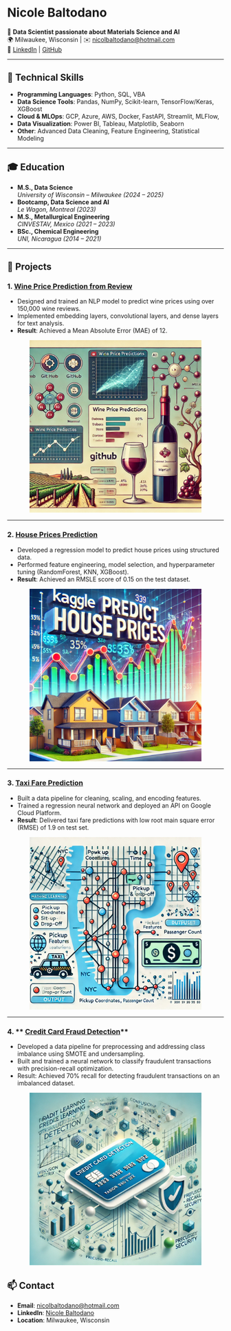 # Nicole Baltodano

🌟 **Data Scientist passionate about Materials Science and AI**  
🌍 Milwaukee, Wisconsin | ✉️ [nicolbaltodano@hotmail.com](mailto:nicolbaltodano@hotmail.com)  
🔗 [LinkedIn](https://www.linkedin.com/in/nicole-baltodano-460941191/) | [GitHub](https://github.com/Nicole-baltodano)

---

## 🔧 Technical Skills

- **Programming Languages**: Python, SQL, VBA  
- **Data Science Tools**: Pandas, NumPy, Scikit-learn, TensorFlow/Keras, XGBoost  
- **Cloud & MLOps**: GCP, Azure, AWS, Docker, FastAPI, Streamlit, MLFlow,   
- **Data Visualization**: Power BI, Tableau, Matplotlib, Seaborn  
- **Other**: Advanced Data Cleaning, Feature Engineering, Statistical Modeling  

---

## 🎓 Education

- **M.S., Data Science**  
  *University of Wisconsin – Milwaukee (2024 – 2025)*  
- **Bootcamp, Data Science and AI**  
  *Le Wagon, Montreal (2023)*  
- **M.S., Metallurgical Engineering**  
  *CINVESTAV, Mexico (2021 – 2023)*  
- **BSc., Chemical Engineering**  
  *UNI, Nicaragua (2014 – 2021)*  

---

## 🚀 Projects

### 1. **[Wine Price Prediction from Review](https://github.com/nicole-baltodano/Wine_price_prediction_from_review)**  
- Designed and trained an NLP model to predict wine prices using over 150,000 wine reviews.  
- Implemented embedding layers, convolutional layers, and dense layers for text analysis.  
- **Result**: Achieved a Mean Absolute Error (MAE) of 12.

<p align="center">
  <img src="images/wine-repository-description.png" alt="Wine Project Graph" width="400">
</p>

---

### 2. **[House Prices Prediction](https://github.com/nicole-baltodano/House_prices_prediction)**  
- Developed a regression model to predict house prices using structured data.  
- Performed feature engineering, model selection, and hyperparameter tuning (RandomForest, KNN, XGBoost).  
- **Result**: Achieved an RMSLE score of 0.15 on the test dataset.

<p align="center">
  <img src="images/house-prices-repository-description.png" alt="House Prices Prediction Graph" width="400">
</p>

---

### 3. **[Taxi Fare Prediction](https://github.com/nicole-baltodano/nyc-taxi-fare-prediction)**  
- Built a data pipeline for cleaning, scaling, and encoding features.  
- Trained a regression neural network and deployed an API on Google Cloud Platform.  
- **Result**: Delivered taxi fare predictions with low root main square error (RMSE) of 1.9 on test set.

<p align="center">
  <img src="images/taxi-fare-graph.png" alt="Taxi Fare Prediction Graph" width="400">
</p>

---

### 4. ** [Credit Card Fraud Detection](https://github.com/nicole-baltodano/Credit_Card_Fraud_Detection)**
- Developed a data pipeline for preprocessing and addressing class imbalance using SMOTE and undersampling.
- Built and trained a neural network to classify fraudulent transactions with precision-recall optimization.
- Result: Achieved 70% recall for detecting fraudulent transactions on an imbalanced dataset.

<p align="center"> <img src="images/fraud-detection-results.png" alt="Credit Card Fraud Detection Results" width="400"> </p>

## 📫 Contact

- **Email**: [nicolbaltodano@hotmail.com](mailto:nicolbaltodano@hotmail.com)  
- **LinkedIn**: [Nicole Baltodano](https://www.linkedin.com/in/nicole-baltodano-460941191/)  
- **Location**: Milwaukee, Wisconsin  

